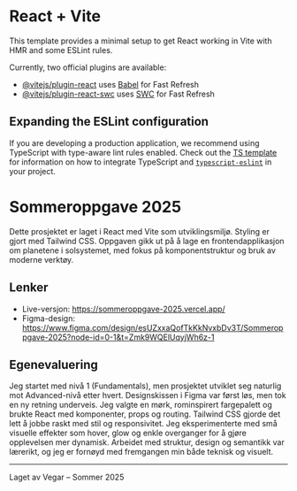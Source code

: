 # React + Vite

This template provides a minimal setup to get React working in Vite with HMR and some ESLint rules.

Currently, two official plugins are available:

- [@vitejs/plugin-react](https://github.com/vitejs/vite-plugin-react/blob/main/packages/plugin-react) uses [Babel](https://babeljs.io/) for Fast Refresh
- [@vitejs/plugin-react-swc](https://github.com/vitejs/vite-plugin-react/blob/main/packages/plugin-react-swc) uses [SWC](https://swc.rs/) for Fast Refresh

## Expanding the ESLint configuration

If you are developing a production application, we recommend using TypeScript with type-aware lint rules enabled. Check out the [TS template](https://github.com/vitejs/vite/tree/main/packages/create-vite/template-react-ts) for information on how to integrate TypeScript and [`typescript-eslint`](https://typescript-eslint.io) in your project.

# Sommeroppgave 2025

Dette prosjektet er laget i React med Vite som utviklingsmiljø. Styling er gjort med Tailwind CSS. Oppgaven gikk ut på å lage en frontendapplikasjon om planetene i solsystemet, med fokus på komponentstruktur og bruk av moderne verktøy.

## Lenker

- Live-versjon: https://sommeroppgave-2025.vercel.app/
- Figma-design: https://www.figma.com/design/esUZxxaQofTkKkNvxbDv3T/Sommeroppgave-2025?node-id=0-1&t=Zmk9WQElUqyjWh6z-1

## Egenevaluering

Jeg startet med nivå 1 (Fundamentals), men prosjektet utviklet seg naturlig mot Advanced-nivå etter hvert. Designskissen i Figma var først løs, men tok en ny retning underveis. Jeg valgte en mørk, rominspirert fargepalett og brukte React med komponenter, props og routing. Tailwind CSS gjorde det lett å jobbe raskt med stil og responsivitet. Jeg eksperimenterte med små visuelle effekter som hover, glow og enkle overganger for å gjøre opplevelsen mer dynamisk. Arbeidet med struktur, design og semantikk var lærerikt, og jeg er fornøyd med fremgangen min både teknisk og visuelt.

---

Laget av Vegar – Sommer 2025